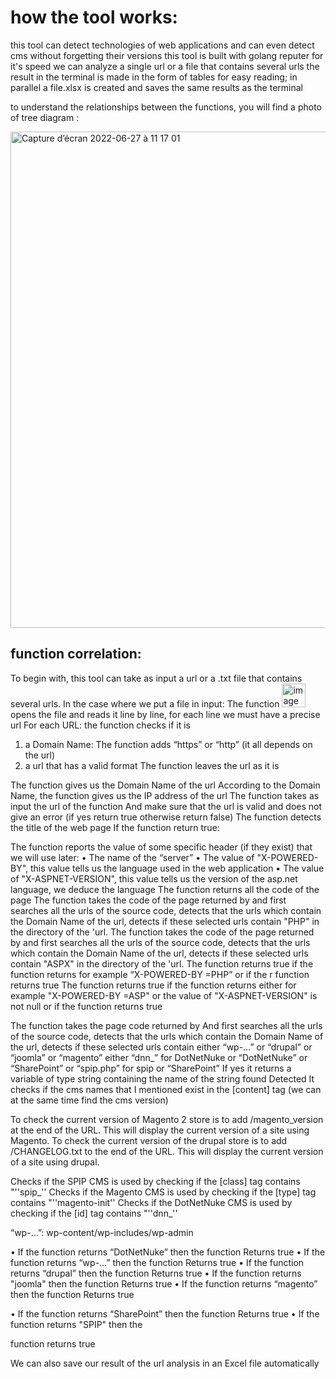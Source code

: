 # how the tool works:

this tool can detect technologies of web applications and can even detect cms without forgetting their versions 
this tool is built with golang reputer for it's speed
we can analyze a single url or a file that contains several urls
the result in the terminal is made in the form of tables for easy reading; in parallel a file.xlsx is created and saves the same results as the terminal

to understand the relationships between the functions, you will find a photo of tree diagram : 

<img width="794" alt="Capture d’écran 2022-06-27 à 11 17 01" src="https://user-images.githubusercontent.com/107410271/175919219-e629ecbb-42fd-4b39-9625-458dcb0370fc.png">

## function correlation:

To begin with, this tool can take as input a url or a .txt file that contains several urls.
In the case where we put a file in input:
The function <img width="38" alt="image" src="https://user-images.githubusercontent.com/107410271/175920866-d1f325d3-9b5e-427c-88de-773b05d1db54.png">
opens the file and reads it line by line, for each line we must have a precise url
For each URL:
the function checks if it is
1) a Domain Name:
The function adds “https” or “http” (it all depends on the url)
2) a url that has a valid format
The function leaves the url as it is

The function gives us the Domain Name of the url
According to the Domain Name, the function gives us the IP address of the url
The function takes as input the url of the function
And make sure that the url is valid and does not give an error (if yes return true otherwise return false)
The function detects the title of the web page
If the function return true:



The function reports the value of some specific header (if they exist) that we will use later:
• The name of the “server”
• The value of "X-POWERED-BY", this value tells us the language used in the web application
• The value of "X-ASPNET-VERSION", this value tells us the version of the asp.net language, we deduce the language
The function returns all the code of the page
The function takes the code of the page returned by and first searches all the urls of the source code, detects that the urls which contain the Domain Name of the url, detects if these selected urls contain "PHP" in the directory of the 'url.
The function takes the code of the page returned by and first searches all the urls of the source code, detects that the urls which contain the Domain Name of the url, detects if these selected urls contain "ASPX" in the directory of the 'url.
The function returns true if the function returns for example “X-POWERED-BY =PHP” or if the r function returns true
The function returns true if the function returns either for example "X-POWERED-BY =ASP" or the value of "X-ASPNET-VERSION" is not null or if the function returns true



The function takes the page code returned by
And first searches all the urls of the source code, detects that the urls which contain the Domain Name of the url, detects if these selected urls contain either “wp-…” or “drupal” or “joomla” or “magento” either “dnn_” for DotNetNuke or “DotNetNuke” or “SharePoint” or “spip.php” for spip or “SharePoint”
If yes it returns a variable of type string containing the name of the string found
Detected
It checks if the cms names that I mentioned exist in the [content] tag (we can at the same time find the cms version)

To check the current version of Magento 2 store is to add /magento_version at the end of the URL. This will display the current version of a site using Magento.
To check the current version of the drupal store is to add /CHANGELOG.txt to the end of the URL. This will display the current version of a site using drupal.

Checks if the SPIP CMS is used by checking if the [class] tag contains "''spip_''
Checks if the Magento CMS is used by checking if the [type] tag contains "''magento-init''
Checks if the DotNetNuke CMS is used by checking if the [id] tag contains "''dnn_''


“wp-…”: wp-content/wp-includes/wp-admin

• If the function returns “DotNetNuke” then the function Returns true
• If the function returns “wp-…” then the function Returns true
• If the function returns “drupal” then the function Returns true
• If the function returns "joomla" then the function Returns true
• If the function returns “magento” then the function Returns true


• If the function returns “SharePoint” then the function Returns true
• If the function returns "SPIP" then the


function returns true

We can also save our result of the url analysis in an Excel file automatically
